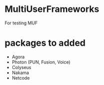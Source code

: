 # MultiUserFrameworks
 For testing MUF

# packages to added

- Agora
- Photon (PUN, Fusion, Voice)
- Colyseus
- Nakama
- Netcode
